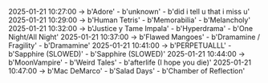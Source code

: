 2025-01-21 10:27:00 -> b'Adore' - b'unknown' - b'did i tell u that i miss u'
2025-01-21 10:29:00 -> b'Human Tetris' - b'Memorabilia' - b'Melancholy'
2025-01-21 10:32:00 -> b'Justice y Tame Impala' - b'Hyperdrama' - b'One Night/All Night'
2025-01-21 10:37:00 -> b'Flawed Mangoes' - b'Dramamine / Fragility' - b'Dramamine'
2025-01-21 10:41:00 -> b'PERPETUALLL' - b'Sapphire (SLOWED)' - b'Sapphire (SLOWED)'
2025-01-21 10:44:00 -> b'MoonVampire' - b'Weird Tales' - b'afterlife (I hope you die)'
2025-01-21 10:47:00 -> b'Mac DeMarco' - b'Salad Days' - b'Chamber of Reflection'
